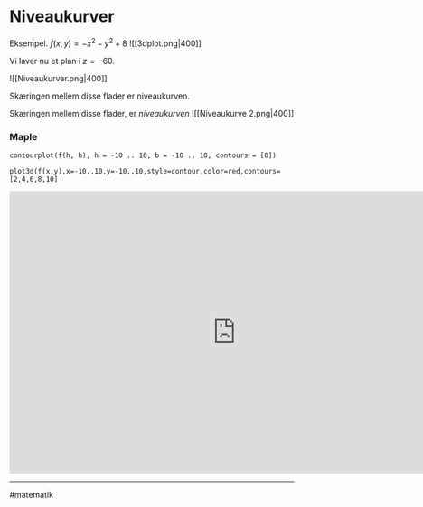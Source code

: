 # Niveaukurver

Eksempel. $f(x,y)=-x^2-y^2+8$ 
![[3dplot.png|400]]

Vi laver nu et plan i $z =-60$.

![[Niveaukurver.png|400]]

Skæringen mellem disse flader er niveaukurven.

Skæringen mellem disse flader, er *niveaukurven*
![[Niveaukurve 2.png|400]]


### Maple
`contourplot(f(h, b), h = -10 .. 10, b = -10 .. 10, contours = [0])`

`plot3d(f(x,y),x=-10..10,y=-10..10,style=contour,color=red,contours=[2,4,6,8,10]`

<iframe width="800" height="500" src="https://www.youtube.com/embed/EPVSn7DEYmk" title="YouTube video player" frameborder="0" allow="accelerometer; autoplay; clipboard-write; encrypted-media; gyroscope; picture-in-picture" allowfullscreen></iframe>



---
#matematik 
